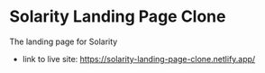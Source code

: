 # Solarity Landing Page Clone

The landing page for Solarity

- link to live site: https://solarity-landing-page-clone.netlify.app/

